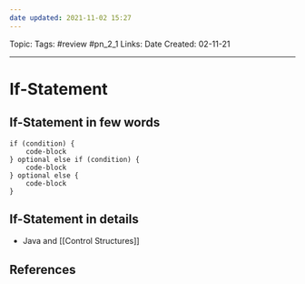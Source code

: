 ```yaml
---
date updated: 2021-11-02 15:27
---
```


Topic:
Tags: #review #pn_2_1
Links:
Date Created: 02-11-21

---

# If-Statement

## If-Statement in few words

```
if (condition) {
	code-block
} optional else if (condition) {
	code-block
} optional else {
	code-block
}
```

## If-Statement in details

- Java and [[Control Structures]]

## References
